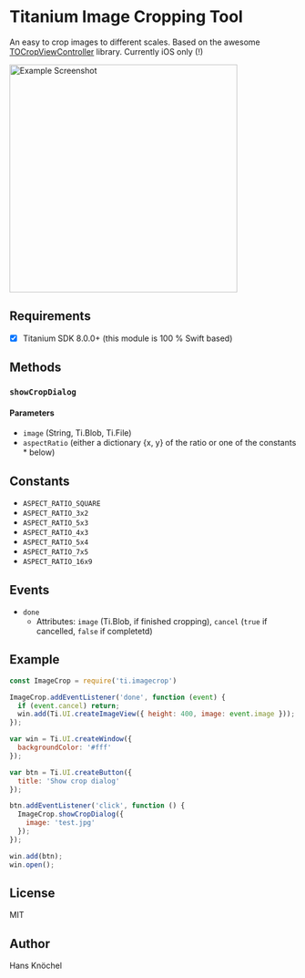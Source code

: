 # Titanium Image Cropping Tool

An easy to crop images to different scales. Based on the awesome [TOCropViewController](https://github.com/TimOliver/TOCropViewController) library. Currently iOS only (!)

<img src="./screenshot.png" height="400" alt="Example Screenshot" />

## Requirements

- [x] Titanium SDK 8.0.0+ (this module  is 100 % Swift based)

## Methods

### `showCropDialog`

#### Parameters

- `image` (String, Ti.Blob, Ti.File)
- `aspectRatio` (either a dictionary {x, y}  of the ratio or one of the constants * below)

## Constants

- `ASPECT_RATIO_SQUARE`
- `ASPECT_RATIO_3x2`
- `ASPECT_RATIO_5x3`
- `ASPECT_RATIO_4x3`
- `ASPECT_RATIO_5x4`
- `ASPECT_RATIO_7x5`
- `ASPECT_RATIO_16x9`

## Events

- `done`
  - Attributes: `image` (Ti.Blob, if finished cropping), `cancel` (`true` if cancelled, `false` if completetd)

## Example

```js
const ImageCrop = require('ti.imagecrop')

ImageCrop.addEventListener('done', function (event) {
  if (event.cancel) return;
  win.add(Ti.UI.createImageView({ height: 400, image: event.image }));
});

var win = Ti.UI.createWindow({
  backgroundColor: '#fff'
});

var btn = Ti.UI.createButton({
  title: 'Show crop dialog'
});

btn.addEventListener('click', function () {
  ImageCrop.showCropDialog({
    image: 'test.jpg'
  });
});

win.add(btn);
win.open();
```

## License

MIT

## Author

Hans Knöchel
